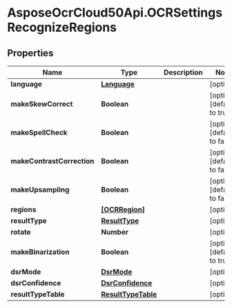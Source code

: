 # AsposeOcrCloud50Api.OCRSettingsRecognizeRegions

## Properties

Name | Type | Description | Notes
------------ | ------------- | ------------- | -------------
**language** | [**Language**](Language.md) |  | [optional] 
**makeSkewCorrect** | **Boolean** |  | [optional] [default to true]
**makeSpellCheck** | **Boolean** |  | [optional] [default to false]
**makeContrastCorrection** | **Boolean** |  | [optional] [default to false]
**makeUpsampling** | **Boolean** |  | [optional] [default to false]
**regions** | [**[OCRRegion]**](OCRRegion.md) |  | [optional] 
**resultType** | [**ResultType**](ResultType.md) |  | [optional] 
**rotate** | **Number** |  | [optional] 
**makeBinarization** | **Boolean** |  | [optional] [default to true]
**dsrMode** | [**DsrMode**](DsrMode.md) |  | [optional] 
**dsrConfidence** | [**DsrConfidence**](DsrConfidence.md) |  | [optional] 
**resultTypeTable** | [**ResultTypeTable**](ResultTypeTable.md) |  | [optional] 


